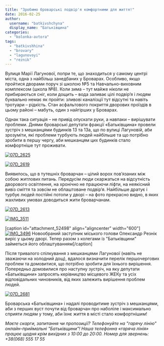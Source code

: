 ```yaml
---
title: "Зробимо броварські подвір'я комфортними для життя!"
date: 2016-02-25
author: 
  username: "batkivshchyna"
  display_name: "Батьківщина"
categories: 
  - "kolonka-avtora"
tags: 
  - "batkivshhina"
  - "brovary"
  - "lagunovoyi"
  - "reznik"
---
```


Вулиця Марії Лагунової, попри те, що знаходиться у самому центрі міста, одна з найбільш занедбаних у Броварах. Особливо, якщо пройтися дворами поруч зі школою №5 та Навчально-виховним комплексом (школа №8). Коли зима – тут майже ніколи не прибираються сніг, коли дощить – вода заливає цілі подвір’я і людям буквально немає як пройти: зливові каналізції тут відсутні та навіть тротуари – рідкість. Стан асфальтового покриття дворових проїздів в цьому районі – мабуть, один з найгірших у Броварах.

Однак така ситуація – не привід опускати руки, а навпаки – вирішувати проблеми. Днями броварські депутати фракції «Батьківщина» провели зустріч з мешканцями будинків 13 та 13а, що по вулиці Лагуновій, аби зрозуміти, які проблеми турбують людей найбільше та що потрібно зробити в першу чергу, аби мешканцям цих будинків стало комфортніше тут проживати.

[![07D_2625](https://mpz.brovary.org/wp-content/uploads/2016/02/07D_2625.jpg)](https://mpz.brovary.org/wp-content/uploads/2016/02/07D_2625.jpg)

[![07D_2619](https://mpz.brovary.org/wp-content/uploads/2016/02/07D_2619.jpg)](https://mpz.brovary.org/wp-content/uploads/2016/02/07D_2619.jpg)

Виявилось, що в тутешніх броварчан – цілий ворох пов’язаних між собою житлових питань. Передусім люди скаржаться на відсутність дворового освітлення, на хронічно не працюючи ліфти, на неякісний вивіз сміття та зовсім не облаштоване подвір’я. Найбільше дратує і турбує людей постійні потопи у дворі – на фото прекрасно видно, в яких жахливих умовах доводиться жити броварчанам.

[![07D_2613](https://mpz.brovary.org/wp-content/uploads/2016/02/07D_2613.jpg)](https://mpz.brovary.org/wp-content/uploads/2016/02/07D_2613.jpg)

[![IMG_3511](https://mpz.brovary.org/wp-content/uploads/2016/02/IMG_3511.jpg)](https://mpz.brovary.org/wp-content/uploads/2016/02/IMG_3511.jpg)

\[caption id="attachment\_52498" align="aligncenter" width="600"\][![IMG_3496](https://mpz.brovary.org/wp-content/uploads/2016/02/IMG_3496.jpg)](https://mpz.brovary.org/wp-content/uploads/2016/02/IMG_3496.jpg) Новообраний заступник міського голови Олександр Резнік виріс у цьому дворі. Тепер разом з колегами із "Батьківщини" займеться його облаштуванням\[/caption\]

Після тривалого спілкування з мешканцями Лагунової (навіть не зважаючи на холодний дощ), вдалося визначити перелік першочергових проблем та домовитися, що потрібно зробити для їхнього вирішення. Попередньо домовилися про наступну зустріч, на яку депутати «Батьківщини» запросять керівництво місцевого ЖЕКу та усіх відповідальних чиновників, від яких залежить вирішення проблем людей.

[![07D_2681](https://mpz.brovary.org/wp-content/uploads/2016/02/07D_2681.jpg)](https://mpz.brovary.org/wp-content/uploads/2016/02/07D_2681.jpg)

Броварська «Батьківщина» і надалі проводитиме зустріч з мешканцями, аби з перших вуст почути від броварчан про наболіле і максимально сприяти людям у тому, аби їхнє життя в місті стало комфортнішим!

_Маєте скарги, запитання чи пропозиції? Телефонуйте на "гарячу лінію" онлайн-приймальні "Батьківщини"! Наша телефонна «гаряча лінія» працює щодня крім вихідних з 10:00 до 20:00. Номер для звернень: +38(068) 555 17 55_
